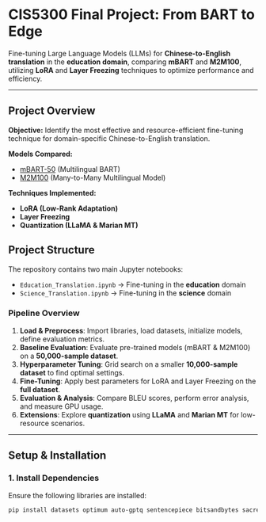 # CIS5300 Final Project: From BART to Edge

Fine-tuning Large Language Models (LLMs) for **Chinese-to-English translation** in the **education domain**, comparing **mBART** and **M2M100**, utilizing **LoRA** and **Layer Freezing** techniques to optimize performance and efficiency.

---

## Project Overview

**Objective:** Identify the most effective and resource-efficient fine-tuning technique for domain-specific Chinese-to-English translation.

**Models Compared:**
- [mBART-50](https://huggingface.co/facebook/mbart-large-50) (Multilingual BART)
- [M2M100](https://huggingface.co/facebook/m2m100_418M) (Many-to-Many Multilingual Model)

**Techniques Implemented:**
- **LoRA (Low-Rank Adaptation)**
- **Layer Freezing**
- **Quantization (LLaMA & Marian MT)**

## Project Structure

The repository contains two main Jupyter notebooks:
- `Education_Translation.ipynb` → Fine-tuning in the **education** domain
- `Science_Translation.ipynb` → Fine-tuning in the **science** domain

### Pipeline Overview

1. **Load & Preprocess**: Import libraries, load datasets, initialize models, define evaluation metrics.
2. **Baseline Evaluation**: Evaluate pre-trained models (mBART & M2M100) on a **50,000-sample dataset**.
3. **Hyperparameter Tuning**: Grid search on a smaller **10,000-sample dataset** to find optimal settings.
4. **Fine-Tuning**: Apply best parameters for LoRA and Layer Freezing on the **full dataset**.
5. **Evaluation & Analysis**: Compare BLEU scores, perform error analysis, and measure GPU usage.
6. **Extensions**: Explore **quantization** using **LLaMA** and **Marian MT** for low-resource scenarios.

---

## Setup & Installation

### 1. Install Dependencies

Ensure the following libraries are installed:

```bash
pip install datasets optimum auto-gptq sentencepiece bitsandbytes sacremoses sacrebleu transformers peft nltk tqdm pandas torch
